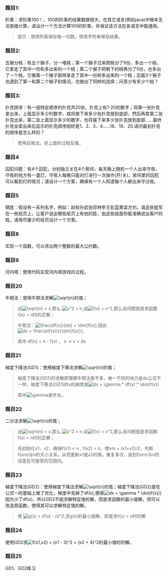 ### 题目1:
阶乘：求阶乘100！，100的阶乘的结果数据很大，在其它语言(例如java)中根本无法直接计算，请设计一个方法计算100的阶乘，并保证该方法在各语言中能通用。
>提示：使用列表保存每一位数，使用字符串保存结果。

### 题目2:
五猴分桃：有五个猴子，分一堆桃；第一个猴子过来把桃分了5份，多出一个桃，它拿走了其中一份和多出来的一个桃；第二个猴子把剩下的桃再分了5份，也多出了一个桃，它像第一个猴子那样拿走了其中一份和多出来的一个桃；后面3个猴子也遇到了第一和第二个猴子的情况，也做出了同样的选择；问至少有多少个桃？


### 题目3:
扑克排序：有一组特定顺序的扑克共20张，扑克上有1-20的数字；将第一张扑克拿出来，上面显示多少的数字，就将接下来多少张扑克放到底部，然后再拿第二张扑克出来，第二张上面显示多少的数字，也将接下来多少张扑克放到底部......最终扑克全拿出来后显示的扑克顺序刚好是1、2、3、4......18、19、20.请问最初扑克的顺序是怎么样的？
>使用反推法，将上面的过程反推。

### 题目4
囚犯问题：有4个囚犯，分别独立关在4个房间，每天晚上随机一个人出来守夜，守夜的地方有一盏灯，守夜人每晚只能对灯进行一次操作(开/关)，房间里的囚犯可以看到灯的情况；请设计一个方案，确保有一个人知道每个人都出来守过夜。

### 题目5
猜姓：假设有一系列名字，例如：赵权孙武张邓林李王彭蓝黄梁方刘。请这些姓写在一些纸页上，让客户说出哪些纸页上有他的姓，由这些纸面你能准确说出客户的姓。请用尽量少的纸页设计一个方案。

### 题目8
实现一个函数，可以求出两个整数的最大公约数。

### 题目9
河内塔：使用代码实现河内塔游戏的过程。

### 题目20
牛顿法：使用牛顿法求解<img src="https://latex.codecogs.com/gif.latex?\sqrt{n}" title="\sqrt{n}" />的值；

>设<img src="https://latex.codecogs.com/gif.latex?\sqrt{n}&space;=&space;x" title="\sqrt{n} = x" />,那么 <img src="https://latex.codecogs.com/gif.latex?x^2&space;=&space;n" title="x^2 = n" />,设<img src="https://latex.codecogs.com/gif.latex?f(x)&space;=&space;x^2" title="f(x) = x^2" />,那么该问题就是求函数f(x) = n时的正解；
>
>牛顿法：<img src="https://latex.codecogs.com/gif.latex?\frac{df(x)}{dx}&space;=&space;\dot{f(x)}" title="\frac{df(x)}{dx} = \dot{f(x)}" />,因此<img src="https://latex.codecogs.com/gif.latex?dx&space;=&space;\frac{d(f(x))}{\dot{f(x)}}" title="dx = \frac{d(f(x))}{\dot{f(x)}}" />,
>
>其中 df(x) = n - f(x) ， x -> x + dx

### 题目21
梯度下降法(GD1)：使用梯度下降法求解<img src="https://latex.codecogs.com/gif.latex?\sqrt{n}" title="\sqrt{n}" />的值；

>梯度下降法(GD1)的求解原理跟牛顿法差不多，唯一不同的地方是dx公式不一样，梯度下降法(GD1)的x的梯度是<img src="https://latex.codecogs.com/gif.latex?dx&space;=&space;\gamma&space;*&space;df(x)&space;*&space;\dot{f(x)}" title="dx = \gamma * df(x) * \dot{f(x)}" />
>
>其中<img src="https://latex.codecogs.com/gif.latex?\gamma" title="\gamma" />是步长。

### 题目22
二分法求解<img src="https://latex.codecogs.com/gif.latex?\sqrt{n}" title="\sqrt{n}" />的值；

>设<img src="https://latex.codecogs.com/gif.latex?\sqrt{n}&space;=&space;x" title="\sqrt{n} = x" />,那么 <img src="https://latex.codecogs.com/gif.latex?x^2&space;=&space;n" title="x^2 = n" />,设<img src="https://latex.codecogs.com/gif.latex?f(x)&space;=&space;x^2" title="f(x) = x^2" />,那么该问题就是求函数f(x) = n时的正解；
>
>先初始化x1、x2，确保f(x1) < n , f(x2) > n，使xm = (x1+x2)/2，判断f(xm)与n的大小关系，从而更新x1或x2的值，重复多次，直到f(xm)与n的误差在可接受的范围内。
>

### 题目23
梯度下降法(GD2)：使用梯度下降法求解<img src="https://latex.codecogs.com/gif.latex?\sqrt{n}" title="\sqrt{n}" />的值；梯度下降法(GD2)是在公式一的基础上做了优化，梯度中去掉了df(x),使得<img src="https://latex.codecogs.com/gif.latex?dx&space;=&space;\gamma&space;*&space;\dot{f(x))}" title="dx = \gamma * \dot{f(x))}" />因为少了df(x)，所以GD2不能求解特定值的解，而是求函数的最小值解，但可以改造原函数，使得其可以求解特定值的解。

>使 <img src="https://latex.codecogs.com/gif.latex?g(x)&space;=&space;(f(x)&space;-&space;n)^2" title="g(x) = (f(x) - n)^2" />,求g(x)的最小值解，即是求f(x) = n时的解
>

### 题目24
使用GD2求<img src="https://latex.codecogs.com/gif.latex?f(x1,x2)&space;=&space;(x1&space;-&space;3)^2&space;&plus;&space;(x2&space;&plus;&space;4)^2" title="f(x1,x2) = (x1 - 3)^2 + (x2 + 4)^2" />的最小值时的解。

### 题目25
GD1、GD2练习


